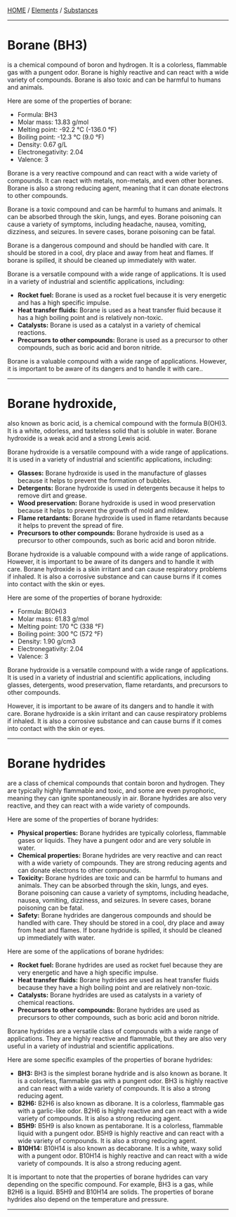 [HOME](/README.md)  / [Elements](/assets/docs/earth/elements/formation/readme.md)  / [Substances](/assets/docs/synthesis/substances/readme.md)  

----------------------------------

# Borane (BH3)   
is a chemical compound of boron and hydrogen. It is a colorless, flammable gas with a pungent odor. Borane is highly reactive and can react with a wide variety of compounds. Borane is also toxic and can be harmful to humans and animals.

Here are some of the properties of borane:

* Formula: BH3
* Molar mass: 13.83 g/mol
* Melting point: -92.2 °C (-136.0 °F)
* Boiling point: -12.3 °C (9.0 °F)
* Density: 0.67 g/L
* Electronegativity: 2.04
* Valence: 3

Borane is a very reactive compound and can react with a wide variety of compounds. It can react with metals, non-metals, and even other boranes. Borane is also a strong reducing agent, meaning that it can donate electrons to other compounds.

Borane is a toxic compound and can be harmful to humans and animals. It can be absorbed through the skin, lungs, and eyes. Borane poisoning can cause a variety of symptoms, including headache, nausea, vomiting, dizziness, and seizures. In severe cases, borane poisoning can be fatal.

Borane is a dangerous compound and should be handled with care. It should be stored in a cool, dry place and away from heat and flames. If borane is spilled, it should be cleaned up immediately with water.

Borane is a versatile compound with a wide range of applications. It is used in a variety of industrial and scientific applications, including:

* **Rocket fuel:** Borane is used as a rocket fuel because it is very energetic and has a high specific impulse.
* **Heat transfer fluids:** Borane is used as a heat transfer fluid because it has a high boiling point and is relatively non-toxic.
* **Catalysts:** Borane is used as a catalyst in a variety of chemical reactions.
* **Precursors to other compounds:** Borane is used as a precursor to other compounds, such as boric acid and boron nitride.

Borane is a valuable compound with a wide range of applications. However, it is important to be aware of its dangers and to handle it with care..

---------------------- 

# Borane hydroxide,    
also known as boric acid, is a chemical compound with the formula B(OH)3. It is a white, odorless, and tasteless solid that is soluble in water. Borane hydroxide is a weak acid and a strong Lewis acid.

Borane hydroxide is a versatile compound with a wide range of applications. It is used in a variety of industrial and scientific applications, including:

* **Glasses:** Borane hydroxide is used in the manufacture of glasses because it helps to prevent the formation of bubbles.
* **Detergents:** Borane hydroxide is used in detergents because it helps to remove dirt and grease.
* **Wood preservation:** Borane hydroxide is used in wood preservation because it helps to prevent the growth of mold and mildew.
* **Flame retardants:** Borane hydroxide is used in flame retardants because it helps to prevent the spread of fire.
* **Precursors to other compounds:** Borane hydroxide is used as a precursor to other compounds, such as boric acid and boron nitride.

Borane hydroxide is a valuable compound with a wide range of applications. However, it is important to be aware of its dangers and to handle it with care. Borane hydroxide is a skin irritant and can cause respiratory problems if inhaled. It is also a corrosive substance and can cause burns if it comes into contact with the skin or eyes.

Here are some of the properties of borane hydroxide:

* Formula: B(OH)3
* Molar mass: 61.83 g/mol
* Melting point: 170 °C (338 °F)
* Boiling point: 300 °C (572 °F)
* Density: 1.90 g/cm3
* Electronegativity: 2.04
* Valence: 3

Borane hydroxide is a versatile compound with a wide range of applications. It is used in a variety of industrial and scientific applications, including glasses, detergents, wood preservation, flame retardants, and precursors to other compounds.

However, it is important to be aware of its dangers and to handle it with care. Borane hydroxide is a skin irritant and can cause respiratory problems if inhaled. It is also a corrosive substance and can cause burns if it comes into contact with the skin or eyes.   

-------------------------------

# Borane hydrides 

are a class of chemical compounds that contain boron and hydrogen. They are typically highly flammable and toxic, and some are even pyrophoric, meaning they can ignite spontaneously in air. Borane hydrides are also very reactive, and they can react with a wide variety of compounds.

Here are some of the properties of borane hydrides:

* **Physical properties:** Borane hydrides are typically colorless, flammable gases or liquids. They have a pungent odor and are very soluble in water.
* **Chemical properties:** Borane hydrides are very reactive and can react with a wide variety of compounds. They are strong reducing agents and can donate electrons to other compounds.
* **Toxicity:** Borane hydrides are toxic and can be harmful to humans and animals. They can be absorbed through the skin, lungs, and eyes. Borane poisoning can cause a variety of symptoms, including headache, nausea, vomiting, dizziness, and seizures. In severe cases, borane poisoning can be fatal.
* **Safety:** Borane hydrides are dangerous compounds and should be handled with care. They should be stored in a cool, dry place and away from heat and flames. If borane hydride is spilled, it should be cleaned up immediately with water.

Here are some of the applications of borane hydrides:

* **Rocket fuel:** Borane hydrides are used as rocket fuel because they are very energetic and have a high specific impulse.
* **Heat transfer fluids:** Borane hydrides are used as heat transfer fluids because they have a high boiling point and are relatively non-toxic.
* **Catalysts:** Borane hydrides are used as catalysts in a variety of chemical reactions.
* **Precursors to other compounds:** Borane hydrides are used as precursors to other compounds, such as boric acid and boron nitride.

Borane hydrides are a versatile class of compounds with a wide range of applications. They are highly reactive and flammable, but they are also very useful in a variety of industrial and scientific applications.

Here are some specific examples of the properties of borane hydrides:

* **BH3:** BH3 is the simplest borane hydride and is also known as borane. It is a colorless, flammable gas with a pungent odor. BH3 is highly reactive and can react with a wide variety of compounds. It is also a strong reducing agent.
* **B2H6:** B2H6 is also known as diborane. It is a colorless, flammable gas with a garlic-like odor. B2H6 is highly reactive and can react with a wide variety of compounds. It is also a strong reducing agent.
* **B5H9:** B5H9 is also known as pentaborane. It is a colorless, flammable liquid with a pungent odor. B5H9 is highly reactive and can react with a wide variety of compounds. It is also a strong reducing agent.
* **B10H14:** B10H14 is also known as decaborane. It is a white, waxy solid with a pungent odor. B10H14 is highly reactive and can react with a wide variety of compounds. It is also a strong reducing agent.

It is important to note that the properties of borane hydrides can vary depending on the specific compound. For example, BH3 is a gas, while B2H6 is a liquid. B5H9 and B10H14 are solids. The properties of borane hydrides also depend on the temperature and pressure.    

-------------------------    

